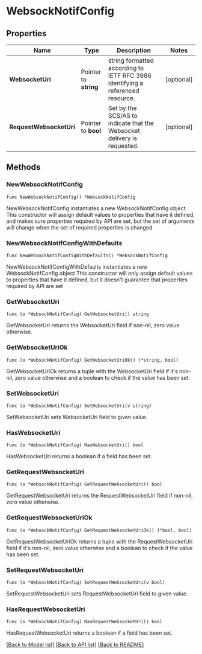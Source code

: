 # WebsockNotifConfig

## Properties

Name | Type | Description | Notes
------------ | ------------- | ------------- | -------------
**WebsocketUri** | Pointer to **string** | string formatted according to IETF RFC 3986 identifying a referenced resource. | [optional] 
**RequestWebsocketUri** | Pointer to **bool** | Set by the SCS/AS to indicate that the Websocket delivery is requested. | [optional] 

## Methods

### NewWebsockNotifConfig

`func NewWebsockNotifConfig() *WebsockNotifConfig`

NewWebsockNotifConfig instantiates a new WebsockNotifConfig object
This constructor will assign default values to properties that have it defined,
and makes sure properties required by API are set, but the set of arguments
will change when the set of required properties is changed

### NewWebsockNotifConfigWithDefaults

`func NewWebsockNotifConfigWithDefaults() *WebsockNotifConfig`

NewWebsockNotifConfigWithDefaults instantiates a new WebsockNotifConfig object
This constructor will only assign default values to properties that have it defined,
but it doesn't guarantee that properties required by API are set

### GetWebsocketUri

`func (o *WebsockNotifConfig) GetWebsocketUri() string`

GetWebsocketUri returns the WebsocketUri field if non-nil, zero value otherwise.

### GetWebsocketUriOk

`func (o *WebsockNotifConfig) GetWebsocketUriOk() (*string, bool)`

GetWebsocketUriOk returns a tuple with the WebsocketUri field if it's non-nil, zero value otherwise
and a boolean to check if the value has been set.

### SetWebsocketUri

`func (o *WebsockNotifConfig) SetWebsocketUri(v string)`

SetWebsocketUri sets WebsocketUri field to given value.

### HasWebsocketUri

`func (o *WebsockNotifConfig) HasWebsocketUri() bool`

HasWebsocketUri returns a boolean if a field has been set.

### GetRequestWebsocketUri

`func (o *WebsockNotifConfig) GetRequestWebsocketUri() bool`

GetRequestWebsocketUri returns the RequestWebsocketUri field if non-nil, zero value otherwise.

### GetRequestWebsocketUriOk

`func (o *WebsockNotifConfig) GetRequestWebsocketUriOk() (*bool, bool)`

GetRequestWebsocketUriOk returns a tuple with the RequestWebsocketUri field if it's non-nil, zero value otherwise
and a boolean to check if the value has been set.

### SetRequestWebsocketUri

`func (o *WebsockNotifConfig) SetRequestWebsocketUri(v bool)`

SetRequestWebsocketUri sets RequestWebsocketUri field to given value.

### HasRequestWebsocketUri

`func (o *WebsockNotifConfig) HasRequestWebsocketUri() bool`

HasRequestWebsocketUri returns a boolean if a field has been set.


[[Back to Model list]](../README.md#documentation-for-models) [[Back to API list]](../README.md#documentation-for-api-endpoints) [[Back to README]](../README.md)


